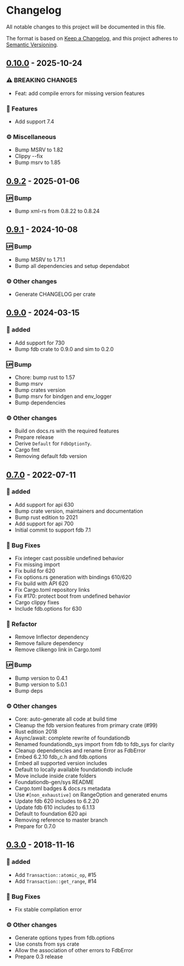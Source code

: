 # Changelog

All notable changes to this project will be documented in this file.

The format is based on [Keep a Changelog](https://keepachangelog.com/en/1.0.0/),
and this project adheres to [Semantic Versioning](https://semver.org/spec/v2.0.0.html).

## [0.10.0] - 2025-10-24

### <!-- 0 -->⚠️ BREAKING CHANGES

- Feat: add compile errors for missing version features

### <!-- 1 -->🚀 Features

- Add support 7.4

### <!-- 8 -->⚙️ Miscellaneous

- Bump MSRV to 1.82
- Clippy --fix
- Bump msrv to 1.85

[0.10.0]: https://github.com/foundationdb-rs}/foundationdb-rs/compare/0.9.2..0.10.0


## [0.9.2] - 2025-01-06

### <!-- 3 -->🆙 Bump

- Bump xml-rs from 0.8.22 to 0.8.24

[0.9.2]: https://github.com/foundationdb-rs}/foundationdb-rs/compare/0.9.1..0.9.2

## [0.9.1] - 2024-10-08

### <!-- 3 -->🆙 Bump

- Bump MSRV to 1.71.1
- Bump all dependencies and setup dependabot

### <!-- 4 -->⚙️ Other changes

- Generate CHANGELOG per crate

[0.9.1]: https://github.com/foundationdb-rs}/foundationdb-rs/compare/0.9.0..0.9.1

## [0.9.0] - 2024-03-15

### <!-- 0 -->🚀 added

- Add support for 730
- Bump fdb crate to 0.9.0 and sim to 0.2.0

### <!-- 3 -->🆙 Bump

- Chore: bump rust to 1.57
- Bump msrv
- Bump crates version
- Bump msrv for bindgen and env_logger
- Bump dependencies

### <!-- 4 -->⚙️ Other changes

- Build on docs.rs with the required features
- Prepare release
- Derive `Default` for `FdbOptionTy`.
- Cargo fmt
- Removing default fdb version

## [0.7.0] - 2022-07-11

### <!-- 0 -->🚀 added

- Add support for api 630
- Bump crate version, maintainers and documentation
- Bump rust edition to 2021
- Add support for api 700
- Initial commit to support fdb 7.1

### <!-- 1 -->🐛 Bug Fixes

- Fix integer cast possible undefined behavior
- Fix missing import
- Fix build for 620
- Fix options.rs generation with bindings 610/620
- Fix build with API 620
- Fix Cargo.toml repository links
- Fix #170: protect boot from undefined behavior
- Cargo clippy fixes
- Include fdb.options for 630

### <!-- 2 -->🚜 Refactor

- Remove Inflector dependency
- Remove failure dependency
- Remove clikengo link in Cargo.toml

### <!-- 3 -->🆙 Bump

- Bump version to 0.4.1
- Bump version to 5.0.1
- Bump deps

### <!-- 4 -->⚙️ Other changes

- Core: auto-generate all code at build time
- Cleanup the fdb version features from primary crate (#99)
- Rust edition 2018
- Async/await: complete rewrite of foundationdb
- Renamed foundationdb_sys import from fdb to fdb_sys for clarity
- Cleanup dependencies and rename Error as FdbError
- Embed 6.2.10 fdb_c.h and fdb.options
- Embed all supported version includes
- Default to locally available foundationdb include
- Move include inside crate folders
- Foundationdb-gen/sys README
- Cargo.toml badges & docs.rs metadata
- Use `#[non_exhaustive]` on RangeOption and generated enums
- Update fdb 620 includes to 6.2.20
- Update fdb 610 includes to 6.1.13
- Default to foundation 620 api
- Removing reference to master branch
- Prepare for 0.7.0

## [0.3.0] - 2018-11-16

### <!-- 0 -->🚀 added

- Add `Transaction::atomic_op`, #15
- Add `Transaction::get_range`, #14

### <!-- 1 -->🐛 Bug Fixes

- Fix stable compilation error

### <!-- 4 -->⚙️ Other changes

- Generate options types from fdb.options
- Use consts from sys crate
- Allow the association of other errors to FdbError
- Prepare 0.3 release

[unreleased]: https://github.com/foundationdb-rs}/foundationdb-rs/compare/v0.9.0..HEAD
[0.9.0]: https://github.com/foundationdb-rs}/foundationdb-rs/compare/v0.7.0..v0.9.0
[0.7.0]: https://github.com/foundationdb-rs}/foundationdb-rs/compare/v0.3.0..v0.7.0
[0.3.0]: https://github.com/foundationdb-rs}/foundationdb-rs/compare/0.2..v0.3.0

<!-- generated by git-cliff -->
